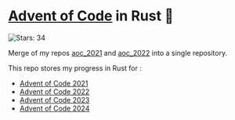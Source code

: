 # [Advent of Code](https://adventofcode.com) in Rust 🦀

![Stars: 34](https://img.shields.io/badge/Stars-34%20⭐-darkorchid)



Merge of my repos [aoc_2021](https://github.com/Ludorg/aoc_2021_rs) and [aoc_2022](https://github.com/Ludorg/aoc_2022_rs) into a single repository.

This repo stores my progress in Rust for :
- [Advent of Code 2021](./2021)
- [Advent of Code 2022](./2022)
- [Advent of Code 2023](./2023)
- [Advent of Code 2024](./2024)
